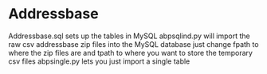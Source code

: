 # Addressbase
Addressbase.sql sets up the tables in MySQL
abpsqlind.py will import the raw csv addressbase zip files into the MySQL database
just change fpath to where the zip files are and tpath to where you want to store the temporary csv files
abpsingle.py lets you just import a single table
